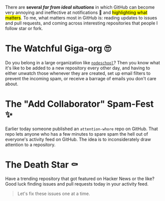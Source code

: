 There are **several *far from ideal situations*** in which GitHub can become very annoying and ineffective at notifications 🔔 and <mark>highlighting what matters</mark>. To me, what matters most in GitHub is: reading updates to issues and pull requests, and coming across interesting repositories that people I follow star or fork.

# The Watchful Giga-org 🙄

Do you belong in a large organization like [`nodeschool`][nodeschool]? Then you know what it's like to be added to a new repository every other day, and having to either unwatch those whenever they are created, set up email filters to prevent the incoming spam, or receive a barrage of emails you don't care about.

# The "Add Collaborator" Spam-Fest ✨

Earlier today someone published an `attention-whore` repo on GitHub. That repo lets anyone who has a few minutes to spare spam the hell out of everyone's activity feed on GitHub. The idea is to inconsiderately draw attention to a repository.

# The Death Star ⚰

Have a trending repository that got featured on Hacker News or the like? Good luck finding issues and pull requests today in your activity feed.

> Let's fix these issues one at a time.

[nodeschool]: https://github.com/nodeschool "NodeSchool organization on GitHub"
